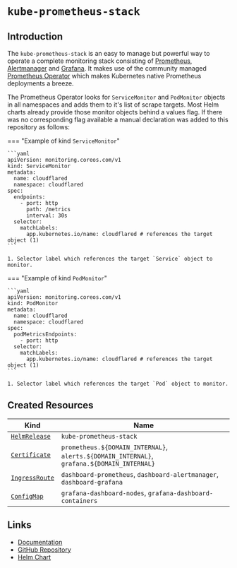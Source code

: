 # `kube-prometheus-stack`

## Introduction

The `kube-prometheus-stack` is an easy to manage but powerful way to operate a complete monitoring stack consisting of [Prometheus](https://prometheus.io/docs/introduction/overview/), [Alertmanager](https://prometheus.io/docs/alerting/latest/alertmanager/) and [Grafana](https://grafana.com/grafana/). It makes use of the community managed [Prometheus Operator](https://github.com/prometheus-operator/prometheus-operator) which makes Kubernetes native Prometheus deployments a breeze.

The Prometheus Operator looks for `ServiceMonitor` and `PodMonitor` objects in all namespaces and adds them to it's list of scrape targets. Most Helm charts already provide those monitor objects behind a values flag. If there was no corresponding flag available a manual declaration was added to this repository as follows:

=== "Example of kind `ServiceMonitor`"

    ```yaml
    apiVersion: monitoring.coreos.com/v1
    kind: ServiceMonitor
    metadata:
      name: cloudflared
      namespace: cloudflared
    spec:
      endpoints:
        - port: http
          path: /metrics
          interval: 30s
      selector:
        matchLabels:
          app.kubernetes.io/name: cloudflared # references the target object (1)
    ```

    1. Selector label which references the target `Service` object to monitor.

=== "Example of kind `PodMonitor`"

    ```yaml
    apiVersion: monitoring.coreos.com/v1
    kind: PodMonitor
    metadata:
      name: cloudflared
      namespace: cloudflared
    spec:
      podMetricsEndpoints:
        - port: http
      selector:
        matchLabels:
          app.kubernetes.io/name: cloudflared # references the target object (1)
    ```

    1. Selector label which references the target `Pod` object to monitor.

## Created Resources

| Kind                                | Name                                                                  |
| ----------------------------------- | --------------------------------------------------------------------- |
| [`HelmRelease`][ref-helm-release]   | `kube-prometheus-stack`                                               |
| [`Certificate`][ref-certificate]    | `prometheus.${DOMAIN_INTERNAL}`, `alerts.${DOMAIN_INTERNAL}`, `grafana.${DOMAIN_INTERNAL}`       |
| [`IngressRoute`][ref-ingress-route] | `dashboard-prometheus`, `dashboard-alertmanager`, `dashboard-grafana` |
| [`ConfigMap`][ref-config-map]       | `grafana-dashboard-nodes`, `grafana-dashboard-containers`             |

[ref-helm-release]: https://fluxcd.io/docs/components/helm/helmreleases/
[ref-certificate]: https://cert-manager.io/docs/reference/api-docs/#cert-manager.io/v1.Certificate
[ref-ingress-route]: https://doc.traefik.io/traefik/routing/providers/kubernetes-crd/#kind-ingressroute
[ref-config-map]: https://kubernetes.io/docs/reference/kubernetes-api/config-and-storage-resources/config-map-v1/

## Links

- [Documentation](https://doc.traefik.io/traefik/)
- [GitHub Repository](https://github.com/traefik/traefik/)
- [Helm Chart](https://github.com/traefik/traefik-helm-chart/)
